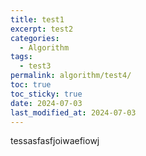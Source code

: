 ```yaml
---
title: test1
excerpt: test2
categories:
  - Algorithm
tags:
  - test3
permalink: algorithm/test4/
toc: true
toc_sticky: true
date: 2024-07-03
last_modified_at: 2024-07-03
---
```

tessasfasfjoiwaefiowj